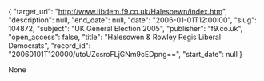 {
  "target_url": "http://www.libdem.f9.co.uk/Halesoewn/index.htm", 
  "description": null, 
  "end_date": null, 
  "date": "2006-01-01T12:00:00", 
  "slug": 104872, 
  "subject": "UK General Election 2005", 
  "publisher": "f9.co.uk", 
  "open_access": false, 
  "title": "Halesowen & Rowley Regis Liberal Democrats", 
  "record_id": "20060101T120000/utoUZcsroFLjGNm9cEDpng==", 
  "start_date": null
}

None